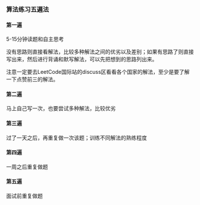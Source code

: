 ### 算法练习五遍法

#### 第一遍

5-15分钟读题和自主思考

没有思路则直接看解法，比较多种解法之间的优劣以及差别；如果有思路了则直接写出来，然后进行背诵和默写解法，可以先把想到的思路列出来。

 注意一定要去LeetCode国际站的discuss区看看各个国家的解法，至少是要了解一下点赞前三的解法。



#### 第二遍

 马上自己写一次，也要尝试多种解法，比较优劣



#### 第三遍

过了一天之后，再重复做一次该题；训练不同解法的熟练程度



#### 第四遍

一周之后重复做题



#### 第五遍

面试前重复做题
